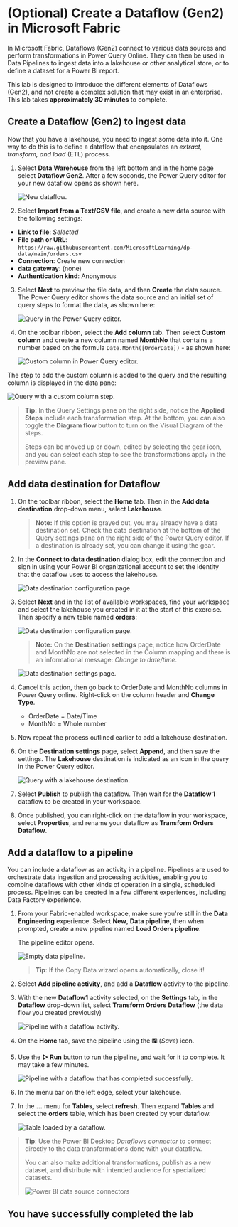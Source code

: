 # (Optional) Create a Dataflow (Gen2) in Microsoft Fabric

In Microsoft Fabric, Dataflows (Gen2) connect to various data sources and perform transformations in Power Query Online. They can then be used in Data Pipelines to ingest data into a lakehouse or other analytical store, or to define a dataset for a Power BI report.

This lab is designed to introduce the different elements of Dataflows (Gen2), and not create a complex solution that may exist in an enterprise. This lab takes **approximately 30 minutes** to complete.

## Create a Dataflow (Gen2) to ingest data

Now that you have a lakehouse, you need to ingest some data into it. One way to do this is to define a dataflow that encapsulates an *extract, transform, and load* (ETL) process.

1. Select **Data Warehouse** from the left bottom and in the home page  select **Dataflow Gen2**. After a few seconds, the Power Query editor for your new dataflow opens as shown here.

   ![New dataflow.](./Images/new-dataflow1.png)

2. Select **Import from a Text/CSV file**, and create a new data source with the following settings:
 - **Link to file**: *Selected*
 - **File path or URL**: `https://raw.githubusercontent.com/MicrosoftLearning/dp-data/main/orders.csv`
 - **Connection**: Create new connection
 - **data gateway**: (none)
 - **Authentication kind**: Anonymous

3. Select **Next** to preview the file data, and then **Create** the data source. The Power Query editor shows the data source and an initial set of query steps to format the data, as shown here:

   ![Query in the Power Query editor.](./Images/power-query1.png)

4. On the toolbar ribbon, select the **Add column** tab. Then select **Custom column** and create a new column named **MonthNo** that contains a number based on the formula `Date.Month([OrderDate])` - as shown here:

   ![Custom column in Power Query editor.](./Images/custom-column1.png)

 The step to add the custom column is added to the query and the resulting column is displayed in the data pane:

   ![Query with a custom column step.](./Images/custom-column-added1.png)

> **Tip:** In the Query Settings pane on the right side, notice the **Applied Steps** include each transformation step. At the bottom, you can also toggle the **Diagram flow** button to turn on the Visual Diagram of the steps.
>
> Steps can be moved up or down, edited by selecting the gear icon, and you can select each step to see the transformations apply in the preview pane.

## Add data destination for Dataflow

1. On the toolbar ribbon, select the **Home** tab. Then in the **Add data destination** drop-down menu, select **Lakehouse**.

   > **Note:** If this option is grayed out, you may already have a data destination set. Check the data destination at the bottom of the Query settings pane on the right side of the Power Query editor. If a destination is already set, you can change it using the gear.

2. In the **Connect to data destination** dialog box, edit the connection and sign in using your Power BI organizational account to set the identity that the dataflow uses to access the lakehouse.

    ![Data destination configuration page.](./Images/lakehuse_31-1.png)

3. Select **Next** and in the list of available workspaces, find your workspace and select the lakehouse you created in it at the start of this exercise. Then specify a new table named **orders**:

    ![Data destination configuration page.](./Images/data-destination-target1.png)

   > **Note:** On the **Destination settings** page, notice how OrderDate and MonthNo are not selected in the Column mapping and there is an informational message: *Change to date/time*.

    ![Data destination settings page.](./Images/destination-settings123.png)

1. Cancel this action, then go back to OrderDate and MonthNo columns in Power Query online. Right-click on the column header and **Change Type**.

    - OrderDate = Date/Time
    - MonthNo = Whole number

1. Now repeat the process outlined earlier to add a lakehouse destination.

8. On the **Destination settings** page, select **Append**, and then save the settings.  The **Lakehouse** destination is indicated as an icon in the query in the Power Query editor.

    ![Query with a lakehouse destination.](./Images/lakehouse-destination1.png)

9. Select **Publish** to publish the dataflow. Then wait for the **Dataflow 1** dataflow to be created in your workspace.

1. Once published, you can right-click on the dataflow in your workspace, select **Properties**, and rename your dataflow as **Transform Orders Dataflow**.


## Add a dataflow to a pipeline

You can include a dataflow as an activity in a pipeline. Pipelines are used to orchestrate data ingestion and processing activities, enabling you to combine dataflows with other kinds of operation in a single, scheduled process. Pipelines can be created in a few different experiences, including Data Factory experience.

1. From your Fabric-enabled workspace, make sure you're still in the **Data Engineering** experience. Select **New**, **Data pipeline**, then when prompted, create a new pipeline named **Load Orders pipeline**.

   The pipeline editor opens.

    ![Empty data pipeline.](./Images/new-pipeline1.png)

   > **Tip**: If the Copy Data wizard opens automatically, close it!

2. Select **Add pipeline activity**, and add a **Dataflow** activity to the pipeline.

3. With the new **Dataflow1** activity selected, on the **Settings** tab, in the **Dataflow** drop-down list, select **Transform Orders Dataflow** (the data flow you created previously)

    ![Pipeline with a dataflow activity.](./Images/transformoder_31-1.png)

4. On the **Home** tab, save the pipeline using the **&#128427;** (*Save*) icon.
5. Use the **&#9655; Run** button to run the pipeline, and wait for it to complete. It may take a few minutes.

    ![Pipeline with a dataflow that has completed successfully.](./Images/dataflow-pipeline-succeeded1.png)

6. In the menu bar on the left edge, select your lakehouse.
7. In the **...** menu for **Tables**, select **refresh**. Then expand **Tables** and select the **orders** table, which has been created by your dataflow.

   ![Table loaded by a dataflow.](./Images/loaded-table1.png)

> **Tip**: Use the Power BI Desktop *Dataflows connector* to connect directly to the data transformations done with your dataflow.
>
> You can also make additional transformations, publish as a new dataset, and distribute with intended audience for specialized datasets.
>
> ![Power BI data source connectors](Images/pbid-dataflow-connectors1.png)


## You have successfully completed the lab
